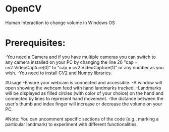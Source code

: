 # OpenCV
Human Interaction to change volume in Windows OS

# Prerequisites:
-You need a Camera and if you have multiple cameras you can switch to any camera installed on your PC by changing the line 26 "cap = cv2.VideoCapture(0)" to "cap = cv2.VideoCapture(1)" or any number as you wish. 
-You need to install CV2 and Numpy libraries.

#Usage
-Ensure your webcam is connected and accessible.
-A window will open showing the webcam feed with hand landmarks tracked.
-Landmarks will be displayed as filled circles (with color of your choice) on the hand and connected by lines to represent hand movement.
-the distance between the user's thumb and index finger will increase or decrease the volume on your PC.

#Note: 
You can uncomment specific sections of the code (e.g., marking a particular landmark) to experiment with different functionalities.
